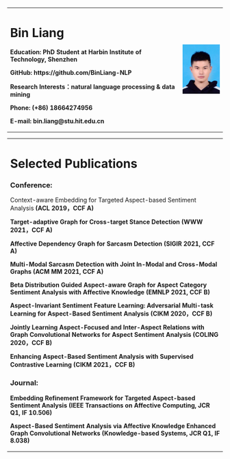 <table border="0">
  <tr>
    <td width="80%">
      <h1>Bin Liang</h1>
      <p><b>Education: PhD Student at Harbin Institute of Technology, Shenzhen</b></p>
      <p><b>GitHub: https://github.com/BinLiang-NLP</b></p>
      <p><b>Research Interests：natural language processing & data mining</b></p>
      <p><b>Phone: (+86) 18664274956</b></p>
      <p><b>E-mail: bin.liang@stu.hit.edu.cn</b></p>
    </td>
    <td width="20%">
      <img src="/binliang.jpeg" width="100%">
    </td>
  </tr>
</table>

<table border="0">
  <tr>
    <td width="100%">
      <h1>Selected Publications</h1>
      <h3>Conference:</h3>
      <p>Context-aware Embedding for Targeted Aspect-based Sentiment Analysis <b>(ACL 2019，CCF A)</b></p>
      <p><b>Target-adaptive Graph for Cross-target Stance Detection (WWW 2021，CCF A)</b></p>
      <p><b>Affective Dependency Graph for Sarcasm Detection (SIGIR 2021, CCF A)</b></p>
      <p><b>Multi-Modal Sarcasm Detection with Joint In-Modal and Cross-Modal Graphs (ACM MM 2021, CCF A)</b></p>
      <p><b>Beta Distribution Guided Aspect-aware Graph for Aspect Category Sentiment Analysis with Affective Knowledge (EMNLP 2021, CCF B)</b></p>
      <p><b>Aspect-Invariant Sentiment Feature Learning: Adversarial Multi-task Learning for Aspect-Based Sentiment
Analysis (CIKM 2020，CCF B)</b></p>
      <p><b>Jointly Learning Aspect-Focused and Inter-Aspect Relations with Graph Convolutional Networks for Aspect
Sentiment Analysis (COLING 2020，CCF B)</b></p>
      <p><b>Enhancing Aspect-Based Sentiment Analysis with Supervised Contrastive Learning (CIKM 2021，CCF B)</b></p>
      <h3>Journal:</h3>
      <p><b>Embedding Refinement Framework for Targeted Aspect-based Sentiment Analysis (IEEE Transactions on Affective Computing, JCR Q1, IF 10.506)</b></p>
      <p><b>Aspect-Based Sentiment Analysis via Affective Knowledge Enhanced Graph Convolutional Networks (Knowledge-based Systems, JCR Q1, IF 8.038)</b></p>
    </td>
  </tr>
</table>
